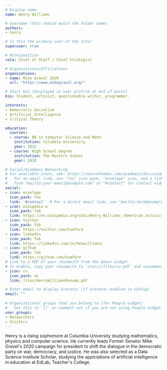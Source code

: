 ```yaml
---
# Display name
name: Henry Williams

# Username (this should match the folder name)
authors:
- henry

# Is this the primary user of the site?
superuser: true

# Role/position
role: Chief of Staff / Chief Strategist

# Organizations/Affiliations
organizations:
- name: Mike Gravel 2020
  url: "https://www.mikegravel.org/"

# Short bio (displayed in user profile at end of posts)
bio: Student, activist, questionable writer, programmer.

interests:
- Democratic Socialism
- Artificial Intelligence
- Critical Theory

education:
  courses:
  - course: BA in Computer Science and Math
    institution: Columbia University
    year: 2022
  - course: High School Degree
    institution: The Masters School
    year: 2018

# Social/Academic Networking
# For available icons, see: https://sourcethemes.com/academic/docs/widgets/#icons
#   For an email link, use "fas" icon pack, "envelope" icon, and a link in the
#   form "mailto:your-email@example.com" or "#contact" for contact widget.
social:
- icon: envelope
  icon_pack: fas
  link: '#contact'  # For a direct email link, use "mailto:test@example.org".
- icon: wikipedia-w
  icon_pack: fab
  link: https://en.wikipedia.org/wiki/Henry_Williams_(American_activist)
- icon: twitter
  icon_pack: fab
  link: https://twitter.com/humford
- icon: linkedin
  icon_pack: fab
  link: https://linkedin.com/in/henwilliams/
- icon: github
  icon_pack: fab
  link: https://github.com/humford
# Link to a PDF of your resume/CV from the About widget.
# To enable, copy your resume/CV to `static/files/cv.pdf` and uncomment the lines below.  
- icon: cv
  icon_pack: ai
  link: files/HenryWilliamsResume.pdf

# Enter email to display Gravatar (if Gravatar enabled in Config)
email: ""
  
# Organizational groups that you belong to (for People widget)
#   Set this to `[]` or comment out if you are not using People widget.  
user_groups:
- Researchers
- Visitors
---
```


Henry is a rising sophomore at Columbia University studying mathematics, physics and computer science. He currently leads Former Senator Mike Gravel's 2020 campaign for president to shift the dialogue in the democratic party on war, democracy, and justice. He was also selected as a Data Science Institute Scholar, studying the applciations of artificial intelligence in education at EdLab, Teacher's College. 